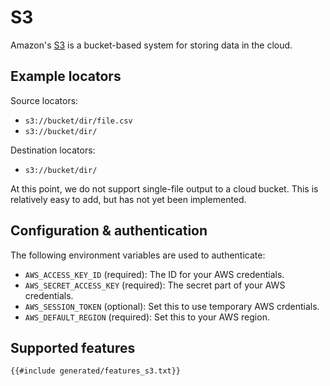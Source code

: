 # S3

Amazon's [S3](https://aws.amazon.com/s3/) is a bucket-based system for storing data in the cloud.

## Example locators

Source locators:

- `s3://bucket/dir/file.csv`
- `s3://bucket/dir/`

Destination locators:

- `s3://bucket/dir/`

At this point, we do not support single-file output to a cloud bucket. This is relatively easy to add, but has not yet been implemented.

## Configuration & authentication

The following environment variables are used to authenticate:

- `AWS_ACCESS_KEY_ID` (required): The ID for your AWS credentials.
- `AWS_SECRET_ACCESS_KEY` (required): The secret part of your AWS credentials.
- `AWS_SESSION_TOKEN` (optional): Set this to use temporary AWS crdentials.
- `AWS_DEFAULT_REGION` (required): Set this to your AWS region.

## Supported features

```txt
{{#include generated/features_s3.txt}}
```
